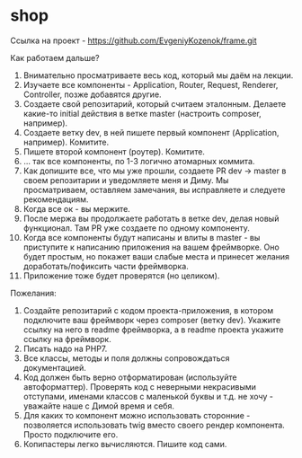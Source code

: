 # shop

Ссылка на проект - https://github.com/EvgeniyKozenok/frame.git 


Как работаем дальше?

1) Внимательно просматриваете весь код, который мы даём на лекции.
2) Изучаете все компоненты - Application, Router, Request, Renderer, Controller, позже добавятся другие.
3) Создаете свой репозитарий, который считаем эталонным. Делаете какие-то initial действия в ветке master (настроить composer, например).
4) Создаете ветку dev, в ней пишете первый компонент (Application, например). Комитите. 
5) Пишете второй компонент (роутер). Комитите.
6) ... так все компоненты, по 1-3 логично атомарных коммита.
7) Как допишите все, что мы уже прошли, создаете PR dev -> master в своем репозитарии и уведомляете меня и Диму. Мы просматриваем, оставляем замечания, вы исправляете и следуете рекомендациям.
8) Когда все ок - вы мержите.
9) После мержа вы продолжаете работать в ветке dev, делая новый функционал. Там PR уже создаете по одному компоненту.
10) Когда все компоненты будут написаны и влиты в master - вы приступите к написанию приложения на вашем фреймворке. Оно будет простым, но покажет ваши слабые места и принесет желания доработать/пофиксить части фреймворка.
11) Приложение тоже будет проверятся (но целиком).


Пожелания:

1) Создайте репозитарий с кодом проекта-приложения, в котором подключите ваш фреймворк через composer (ветку dev). Укажите ссылку на него в readme фреймворка, а в readme проекта укажите ссылку на фреймворк.
2) Писать надо на PHP7.
3) Все классы, методы и поля должны сопровождаться документацией.
4) Код должен быть верно отформатирован (используйте автоформаттер). Проверять код с неверными некрасивыми отступами, именами классов с маленькой буквы и т.д. не хочу - уважайте наше с Димой время и себя.
5) Для каких то компонент можно использовать сторонние - позволяется использовать twig вместо своего рендер компонента. Просто подключите его.
6) Копипастеры легко вычисляются. Пишите код сами.
